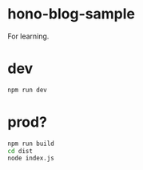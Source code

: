 # hono-blog-sample

For learning.

# dev

```sh
npm run dev
```

# prod?

```sh
npm run build
cd dist
node index.js
```
